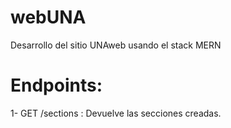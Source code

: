 # webUNA
Desarrollo del sitio UNAweb usando el stack MERN


# Endpoints:
1- GET /sections : Devuelve las secciones creadas.